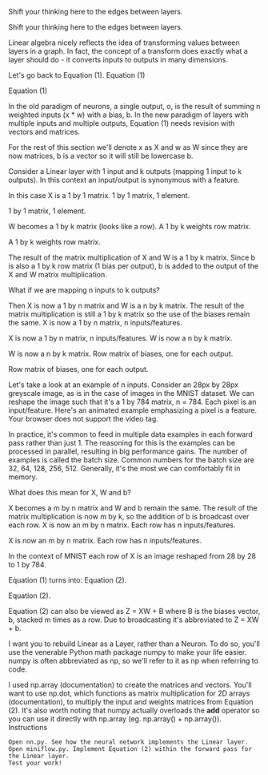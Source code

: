 Shift your thinking here to the edges between layers.

Shift your thinking here to the edges between layers.

Linear algebra nicely reflects the idea of transforming values between layers in a graph. In fact, the concept of a transform does exactly what a layer should do - it converts inputs to outputs in many dimensions.

Let's go back to Equation (1).
Equation (1)

Equation (1)

In the old paradigm of neurons, a single output, o, is the result of summing n weighted inputs (x * w) with a bias, b. In the new paradigm of layers with multiple inputs and multiple outputs, Equation (1) needs revision with vectors and matrices.

For the rest of this section we'll denote x as X and w as W since they are now matrices, b is a vector so it will still be lowercase b.

Consider a Linear layer with 1 input and k outputs (mapping 1 input to k outputs). In this context an input/output is synonymous with a feature.

In this case X is a 1 by 1 matrix.
1 by 1 matrix, 1 element.

1 by 1 matrix, 1 element.

W becomes a 1 by k matrix (looks like a row).
A 1 by k weights row matrix.

A 1 by k weights row matrix.

The result of the matrix multiplication of X and W is a 1 by k matrix. Since b is also a 1 by k row matrix (1 bias per output), b is added to the output of the X and W matrix multiplication.

What if we are mapping n inputs to k outputs?

Then X is now a 1 by n matrix and W is a n by k matrix. The result of the matrix multiplication is still a 1 by k matrix so the use of the biases remain the same.
X is now a 1 by n matrix, n inputs/features.

X is now a 1 by n matrix, n inputs/features.
W is now a n by k matrix.

W is now a n by k matrix.
Row matrix of biases, one for each output.

Row matrix of biases, one for each output.

Let's take a look at an example of n inputs. Consider an 28px by 28px greyscale image, as is in the case of images in the MNIST dataset. We can reshape the image such that it's a 1 by 784 matrix, n = 784. Each pixel is an input/feature. Here's an animated example emphasizing a pixel is a feature.
Your browser does not support the video tag.

In practice, it's common to feed in multiple data examples in each forward pass rather than just 1. The reasoning for this is the examples can be processed in parallel, resulting in big performance gains. The number of examples is called the batch size. Common numbers for the batch size are 32, 64, 128, 256, 512. Generally, it's the most we can comfortably fit in memory.

What does this mean for X, W and b?

X becomes a m by n matrix and W and b remain the same. The result of the matrix multiplication is now m by k, so the addition of b is broadcast over each row.
X is now an m by n matrix. Each row has n inputs/features.

X is now an m by n matrix. Each row has n inputs/features.

In the context of MNIST each row of X is an image reshaped from 28 by 28 to 1 by 784.

Equation (1) turns into:
Equation (2).

Equation (2).

Equation (2) can also be viewed as Z = XW + B where B is the biases vector, b, stacked m times as a row. Due to broadcasting it's abbreviated to Z = XW + b.

I want you to rebuild Linear as a Layer, rather than a Neuron. To do so, you'll use the venerable Python math package numpy to make your life easier. numpy is often abbreviated as np, so we'll refer to it as np when referring to code.

I used np.array (documentation) to create the matrices and vectors. You'll want to use np.dot, which functions as matrix multiplication for 2D arrays (documentation), to multiply the input and weights matrices from Equation (2). It's also worth noting that numpy actually overloads the __add__ operator so you can use it directly with np.array (eg. np.array() + np.array()).
Instructions

    Open nn.py. See how the neural network implements the Linear layer.
    Open miniflow.py. Implement Equation (2) within the forward pass for the Linear layer.
    Test your work!

